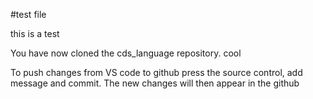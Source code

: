 #test file

this is a test

You have now cloned the cds_language repository. cool

To push changes from VS code to github press the source control, add message and commit. The new changes will then appear in the github